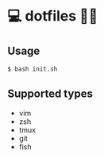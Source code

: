 # 💻 dotfiles 💨💨

Usage
-------------------

```bash
$ bash init.sh
```

Supported types
-------------------
* vim
* zsh
* tmux
* git
* fish
